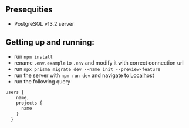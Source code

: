 ## Presequities
- PostgreSQL v13.2 server
## Getting up and running:
- run `npm install`
- rename `.env.example` to `.env` and modify it with correct connection url
- run `npx prisma migrate dev --name init --preview-feature`
- run the server with `npm run dev` and navigate to [Localhost](http://127.0.0.1:4000/graphql)
- run the following query 
```graphql
users {
    name,
    projects {
      name
    }
  }
```
